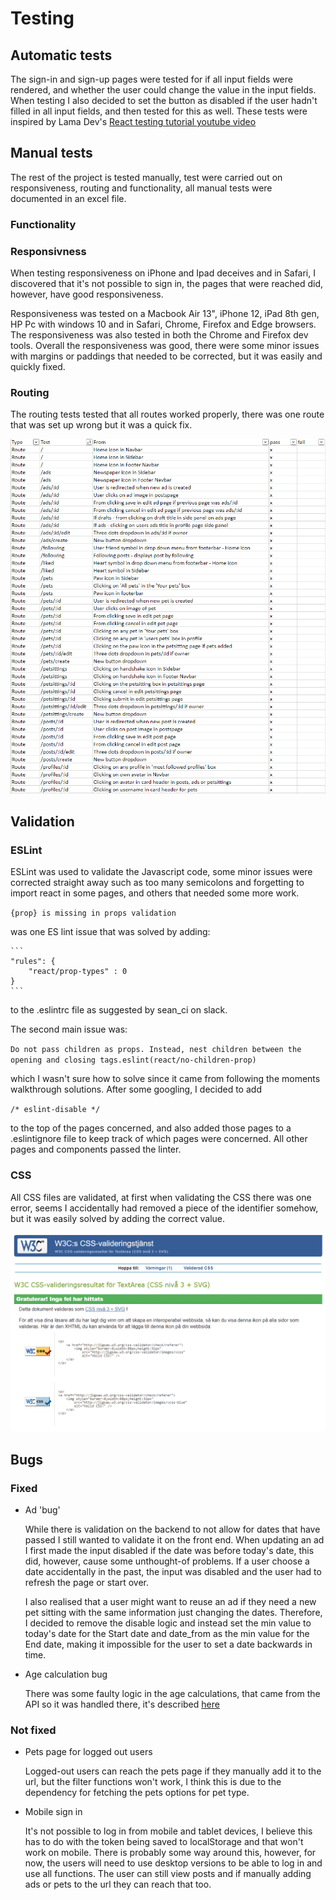 # Testing

## Automatic tests

The sign-in and sign-up pages were tested for if all input fields were rendered, and whether the user could change the value in the input fields. When testing I also decided to set the button as disabled if the user hadn't filled in all input fields, and then tested for this as well. These tests were inspired by Lama Dev's [React testing tutorial youtube video](https://www.youtube.com/watch?v=Flo268xRpV0&t=2242s)

## Manual tests

The rest of the project is tested manually, test were carried out on responsiveness, routing and functionality, all manual tests were documented in an excel file.

### Functionality

### Responsivness

When testing responsiveness on iPhone and Ipad deceives and in Safari, I discovered that it's not possible to sign in, the pages that were reached did, however, have good responsiveness.

Responsiveness was tested on a Macbook Air 13", iPhone 12, iPad 8th gen, HP Pc with windows 10 and in Safari, Chrome, Firefox and Edge browsers. The responsiveness was also tested in both the Chrome and Firefox dev tools. Overall the responsiveness was good, there were some minor issues with margins or paddings that needed to be corrected, but it was easily and quickly fixed.

### Routing

The routing tests tested that all routes worked properly, there was one route that was set up wrong but it was a quick fix.

![routertest](/documentation/images/routetests.png)

## Validation

### ESLint

ESLint was used to validate the Javascript code, some minor issues were corrected straight away such as too many semicolons and forgetting to import react in some pages, and others that needed some more work.

`{prop} is missing in props validation`

was one ES lint issue that was solved by adding:

    ```
    "rules": { 
        "react/prop-types" : 0 
    }
    ```

to the .eslintrc file as suggested by sean_ci on slack.

The second main issue was:

`Do not pass children as props. Instead, nest children between the opening and closing tags.eslint(react/no-children-prop)`

which I wasn't sure how to solve since it came from following the moments walkthrough solutions. After some googling, I decided to add

`/* eslint-disable */`

to the top of the pages concerned, and also added those pages to a .eslintignore file to keep track of which pages were concerned. All other pages and components passed the linter.

### CSS

All CSS files are validated, at first when validating the CSS there was one error, seems I accidentally had removed a piece of the identifier somehow, but it was easily solved by adding the correct value.

![cssValidated](/documentation/images/cssvalidation.png)

## Bugs

### Fixed

- Ad 'bug'

    While there is validation on the backend to not allow for dates that have passed I still wanted to validate it on the front end. When updating an ad I first made the input disabled if the date was before today's date, this did, however, cause some unthought-of problems. If a user choose a date accidentally in the past, the input was disabled and the user had to refresh the page or start over.

    I also realised that a user might want to reuse an ad if they need a new pet sitting with the same information just changing the dates. Therefore, I decided to remove the disable logic and instead set the min value to today's date for the Start date and date_from as the min value for the End date, making it impossible for the user to set a date backwards in time.

- Age calculation bug

    There was some faulty logic in the age calculations, that came from the API so it was handled there, it's described [here](https://github.com/Ajn0r/pet-palace-api#pets)

### Not fixed

- Pets page for logged out users

    Logged-out users can reach the pets page if they manually add it to the url, but the filter functions won't work, I think this is due to the dependency for fetching the pets options for pet type.

- Mobile sign in

    It's not possible to log in from mobile and tablet devices, I believe this has to do with the token being saved to localStorage and that won't work on mobile. There is probably some way around this, however, for now, the users will need to use desktop versions to be able to log in and use all functions. The user can still view posts and if manually adding ads or pets to the url they can reach that too.
